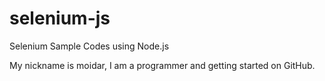 # selenium-js
Selenium Sample Codes using Node.js

My nickname is moidar, I am a programmer and getting started on GitHub.
